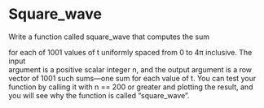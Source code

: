 # Square_wave
Write a function called square_wave that computes the sum

for  each  of  1001  values  of  t  uniformly  spaced  from  0  to  4π  inclusive.  The  input  
argument  is  a positive scalar integer n, and the output argument is a row vector of 1001 such 
sums—one sum for each value of t. You can test your function by calling it with n == 200 or greater 
and plotting the result, and you will see why the function is called “square_wave”.
